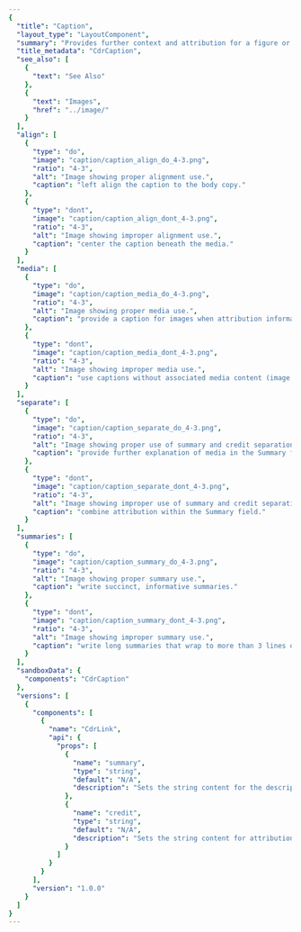 ```yaml
---
{
  "title": "Caption",
  "layout_type": "LayoutComponent",
  "summary": "Provides further context and attribution for a figure or media asset such as an image, video, or chart",
  "title_metadata": "CdrCaption",
  "see_also": [
    {
      "text": "See Also"
    },
    {
      "text": "Images",
      "href": "../image/"
    }
  ],
  "align": [
    {
      "type": "do",
      "image": "caption/caption_align_do_4-3.png",
      "ratio": "4-3",
      "alt": "Image showing proper alignment use.",
      "caption": "left align the caption to the body copy."
    },
    {
      "type": "dont",
      "image": "caption/caption_align_dont_4-3.png",
      "ratio": "4-3",
      "alt": "Image showing improper alignment use.",
      "caption": "center the caption beneath the media."
    }
  ],
  "media": [
    {
      "type": "do",
      "image": "caption/caption_media_do_4-3.png",
      "ratio": "4-3",
      "alt": "Image showing proper media use.",
      "caption": "provide a caption for images when attribution information is available."
    },
    {
      "type": "dont",
      "image": "caption/caption_media_dont_4-3.png",
      "ratio": "4-3",
      "alt": "Image showing improper media use.",
      "caption": "use captions without associated media content (image, video, chart, etc.)."
    }
  ],
  "separate": [
    {
      "type": "do",
      "image": "caption/caption_separate_do_4-3.png",
      "ratio": "4-3",
      "alt": "Image showing proper use of summary and credit separation.",
      "caption": "provide further explanation of media in the Summary field and attribution in the Credit field."
    },
    {
      "type": "dont",
      "image": "caption/caption_separate_dont_4-3.png",
      "ratio": "4-3",
      "alt": "Image showing improper use of summary and credit separation.",
      "caption": "combine attribution within the Summary field."
    }
  ],
  "summaries": [
    {
      "type": "do",
      "image": "caption/caption_summary_do_4-3.png",
      "ratio": "4-3",
      "alt": "Image showing proper summary use.",
      "caption": "write succinct, informative summaries."
    },
    {
      "type": "dont",
      "image": "caption/caption_summary_dont_4-3.png",
      "ratio": "4-3",
      "alt": "Image showing improper summary use.",
      "caption": "write long summaries that wrap to more than 3 lines on desktop breakpoints."
    }
  ],
  "sandboxData": {
    "components": "CdrCaption"
  },
  "versions": [
    {
      "components": [
        {
          "name": "CdrLink",
          "api": {
            "props": [
              {
                "name": "summary",
                "type": "string",
                "default": "N/A",
                "description": "Sets the string content for the description body of the caption. Not required."
              },
              {
                "name": "credit",
                "type": "string",
                "default": "N/A",
                "description": "Sets the string content for attribution. Not required."
              }
            ]
          }
        }
      ],
      "version": "1.0.0"
    }
  ]
}
---
```


<cdr-doc-tabs>
<template slot="Overview">
<cdr-doc-table-of-contents-shell>

## Default

Caption aligns to the left alongside the body copy with inset padding. Default caption includes summary and credit.

<cdr-doc-example-code-pair repository-href="/src/components/caption" :sandbox-data="$page.frontmatter.sandboxData" >

```html
  <cdr-caption
    summary="Testing and validating the final fit of the 2018/2019 Tecnica ski boot collection during the September 2017 focus group in Park City, Utah."
    credit="Image Credit: Blizzard Tecnica"/>
```

</cdr-doc-example-code-pair>

## Summary

Summary has same CSS styles as the default; however, only the summary element is displayed.

<cdr-doc-example-code-pair repository-href="/src/components/caption" :sandbox-data="$page.frontmatter.sandboxData">

```html
  <cdr-caption
    summary="Testing and validating the final fit of the 2018/2019 Tecnica ski boot collection during the September 2017 focus group in Park City, Utah."/>
```

</cdr-doc-example-code-pair>


## Credit

Credit has same CSS styles as the default; however, only the credit element is displayed.

<cdr-doc-example-code-pair repository-href="/src/components/caption" :sandbox-data="$page.frontmatter.sandboxData">

```html
  <cdr-caption
    credit="Image Credit: Blizzard Tecnica"/>
```

</cdr-doc-example-code-pair>


## Caption with Image

The captions component is text-only; however, it is meant to be displayed in the context of a media object.

<cdr-doc-example-code-pair repository-href="/src/components/caption" :sandbox-data="Object.assign({}, $page.frontmatter.sandboxData, { components: 'CdrCaption, CdrImg' })" >

```html
<figure>
  <cdr-img src="http://via.placeholder.com/350x150"/>
  <figcaption>
    <cdr-caption
    summary="Testing and validating the final fit of the 2018/2019 Tecnica ski boot collection during the September 2017 focus group in Park City, Utah."
    credit="Image Credit: Blizzard Tecnica"/>
  </figcaption>
</figure>

```

</cdr-doc-example-code-pair>


## Accessibility

To ensure that usage of this component complies with the accessibility guidelines, do the following:

- Use captions sparingly and only with accompanied media
- Do not use caption text styles for body copy. It is smaller than the recommended size for text readability

<br/>

This component has compliance with WCAG guidelines by:

- Using text color with a Level AA contrast ratio of 4.5:1 contrast between the text color and the background but only when displayed on light backgrounds

</cdr-doc-table-of-contents-shell>
</template>

<template slot="Guidelines">
<cdr-doc-table-of-contents-shell>

## Use When

- Providing further context and attribution to any figure or media asset such as an image, video, or chart

## Don’t Use When

- Displaying body copy. Instead, use [Paragraphs](../paragraphs/)
- Breaking up the text styles in a layout for aesthetic purposes

## Content

The Caption component has two separate fields: Summary and Credit
  - While they often appear together, one is not dependent on the other
  - Both are, however, dependent on media content (image, video, etc)


There are two text fields available within a caption:
  - Summary text gives the media context
      - Keep summary text concise, 1-2 lines at LG breakpoint
      - Use sentence case
  - Credit provides attribution to the correct sources
      - Helps users gauge the strength and validity of the material the author has used
      - Begin credit text with “Video Credit” or “Image Credit”

## Anatomy

- Captions align to the left border based on the paragraph container and not centered under the media object
- Max width is 498 pixels, even if the media (image, video, or chart) extends beyond the paragraph max width
<br />
<br />
<cdr-img :src="$withBase(`/caption/spec_caption_layout-4-3.png`)"/>

// image change:
https://drive.google.com/file/d/1FwLQ6DQd5OwcyW86AjFQ-jkL3mCX8CVL/view?usp=sharing

<br />

### Types of Accreditations

For photos submitted by customers or members:
  - Provide first name, initial of last name (not full last name)
  - If available, social site handle from where the asset was provided
  - For example, Madeline G. @maddyluv

\
For multiple photo accreditations:
  - List in clockwise order from top
  - Separated by commas and semicolons
  - No breaking spaces
  - For example, “Image Credits: top left, Madeline G. @maddyluv; top right, Kevin C.; bottom right, George M. @gmonkey”

\
For purchased assets (photos or video):
  - Use full name, provided a signed release is on file

\
For copyrighted media (photos or video):
  - Use © symbol and date separated by (non-breaking) spaces and photographer name. (e.g. © 2017 Norm Bellows)
  - If date is not available, use © symbol and photographer name separated by a (non-breaking) space. (e.g. © Norm Bellows)

### For More Information

- For more information about photo accreditation recommendations:
  - Noble Blogger Guidelines: [How to Cite Pictures](https://writtent.com/blog/the-honor-code-of-a-noble-blogger-how-to-cite-pictures)
  - NPR Training, Storytelling tips and best practices: [These are NPR's photo caption guidelines](http://training.npr.org/visual/these-are-nprs-photo-caption-guidelines)


## Behavior

### Do / Don’t

Keep summary content short to avoid excess text-wrapping.
<br/>
<br/>
<do-dont :examples="$page.frontmatter.summaries" />
// image change:
do: https://drive.google.com/file/d/1FwLQ6DQd5OwcyW86AjFQ-jkL3mCX8CVL/view?usp=sharing
don't: https://drive.google.com/file/d/1RRSdGZeSPD3yce63pnuz4rbU-2W6XhHi/view?usp=sharing

Captions must be accompanied by media asset such as an image, video, or chart.
<br/>
<br/>
<do-dont :examples="$page.frontmatter.media" />
// image change
do: https://drive.google.com/file/d/1cworowpoeZ3idrf-kTJnDsKVbhV6p_u8/view?usp=sharing
don't: https://drive.google.com/file/d/1p3ixVmpTR09JV6yKxkqd7z84-qEbh5QW/view?usp=sharing

Summary and Credit serve different purposes and should remain separate.
<br/>
<br/>
<do-dont :examples="$page.frontmatter.separate" />
// image change
do: https://drive.google.com/file/d/1pfwZVannMAGiQVEO41FaUAuSt3jRQlCx/view?usp=sharing
don't: https://drive.google.com/file/d/1xVji3IOq9tA65KvOYSrW5_qKY2SwWNZP/view?usp=sharing

Caption stays left aligned with body copy regardless of the width of the media.
<br/>
<br/>
<do-dont :examples="$page.frontmatter.align" />
// image change
do: https://drive.google.com/file/d/11uTEqjaw12RsZXEzt6HrwzRvnVmJUtRG/view?usp=sharing
don't: https://drive.google.com/file/d/1j-U2egtcOOsmGjzdsAAMKhnuFst8_kuW/view?usp=sharing


</cdr-doc-table-of-contents-shell>
</template>

<template slot="API">
<cdr-doc-table-of-contents-shell>

## Props

<cdr-doc-api type="prop" :api-data="$page.frontmatter.versions[0].components[0].api.props" />

## Usage

The **CdrCaption** component is developed to work within a composition with other components; however, composition-type components have not been developed yet.

<br />

The below example demonstrates how to extend this component for use within a figure.

```vue
<figure>
  <cdr-img src="http://via.placeholder.com/350x150" />
  <figcaption>
      <cdr-caption
      summary="Testing and validating the final fit of the 2018/2019 Tecnica ski boot collection during the September 2017 focus group in Park City, Utah"
      credit="Image Credit: Blizzard Tecnica”
    />
  </figcaption>
</figure>
```

</cdr-doc-table-of-contents-shell>
</template>

</cdr-doc-tabs>
